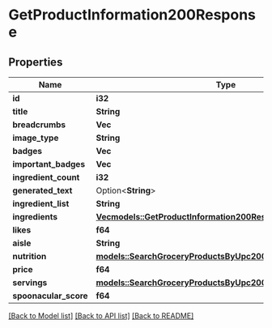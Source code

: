 # GetProductInformation200Response

## Properties

Name | Type | Description | Notes
------------ | ------------- | ------------- | -------------
**id** | **i32** |  | 
**title** | **String** |  | 
**breadcrumbs** | **Vec<String>** |  | 
**image_type** | **String** |  | 
**badges** | **Vec<String>** |  | 
**important_badges** | **Vec<String>** |  | 
**ingredient_count** | **i32** |  | 
**generated_text** | Option<**String**> |  | [optional]
**ingredient_list** | **String** |  | 
**ingredients** | [**Vec<models::GetProductInformation200ResponseIngredientsInner>**](getProductInformation_200_response_ingredients_inner.md) |  | 
**likes** | **f64** |  | 
**aisle** | **String** |  | 
**nutrition** | [**models::SearchGroceryProductsByUpc200ResponseNutrition**](searchGroceryProductsByUPC_200_response_nutrition.md) |  | 
**price** | **f64** |  | 
**servings** | [**models::SearchGroceryProductsByUpc200ResponseServings**](searchGroceryProductsByUPC_200_response_servings.md) |  | 
**spoonacular_score** | **f64** |  | 

[[Back to Model list]](../README.md#documentation-for-models) [[Back to API list]](../README.md#documentation-for-api-endpoints) [[Back to README]](../README.md)



